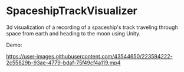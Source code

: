 # SpaceshipTrackVisualizer
3d visualization of a recording of a spaceship's track traveling through space from earth and heading to the moon using Unity.

Demo:

https://user-images.githubusercontent.com/43544650/223594222-2c55829b-93ae-4779-bdaf-75f49cf4a119.mp4
